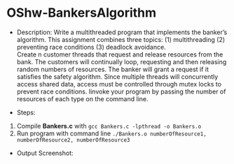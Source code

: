 # OShw-BankersAlgorithm
- Description:
Write a multithreaded program that implements the banker’s algorithm. 
This assignment combines three topics: (1) multithreading (2) preventing race conditions (3) deadlock avoidance.<br />
Create n customer threads that request and release resources from the bank. The customers will continually loop, requesting and then releasing random numbers of resources. The banker will grant a request if it satisfies the safety algorithm.
Since multiple threads will concurrently access shared data, access must be controlled through mutex locks to prevent race conditions.
Iinvoke your program by passing the number of resources of each type on the command line.


- Steps:
1. Compile **Bankers.c** with ```gcc Bankers.c -lpthread -o Bankers.o```
2. Run program with command line ```./Bankers.o numberOfResource1, numberOfResource2, numberOfResource3```

- Output Screenshot:
